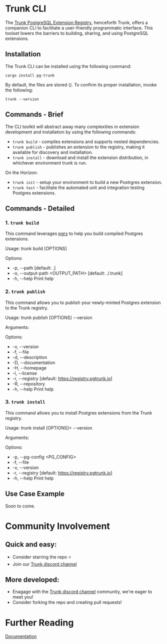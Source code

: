 # Trunk CLI

The [Trunk PostgreSQL Extension Registry](https://pgtrunk.io), henceforth Trunk, offers a companion CLI to facilitate a user-friendly programmatic interface. This toolset lowers the barriers to building, sharing, and using PostgreSQL extensions.

## Installation

The Trunk CLI can be installed using the following command:

`cargo install pg-trunk`

By default, the files are stored (). To confirm its proper installation, invoke the following:

`trunk --version`

## Commands - Brief

The CLI toolkit will abstract away many complexities in extension development and installation by using the following commands:
- `trunk build` - compiles extensions and supports nested dependencies.
- `trunk publish` - publishes an extension to the registry, making it available for discovery and installation.
- `trunk install` - download and install the extension distribution, in whichever environment trunk is run.

On the Horizon:
- `trunk init` - setup your environment to build a new Postrgres extension.
- `trunk test` - facilitate the automated unit and integration testing Postgres extensions.

## Commands - Detailed
### 1. `trunk build`

This command leverages [pgrx](https://github.com/tcdi/pgrx) to help you build compiled Postgres extensions. 

Usage: trunk build [OPTIONS]

Options:
- -p, --path <PATH>                [default: .]
- -o, --output-path <OUTPUT_PATH>  [default: ./.trunk]
- -h, --help                       Print help

### 2. `trunk publish`

This command allows you to publish your newly-minted Postgres extension to the Trunk registry.

Usage: trunk publish [OPTIONS] --version <VERSION> <NAME>

Arguments:
  <NAME>

Options:
-  -v, --version <VERSION>
-  -f, --file <FILE>
-  -d, --description <DESCRIPTION>
-  -D, --documentation <DOCUMENTATION>
-  -H, --homepage <HOMEPAGE>
-  -l, --license <LICENSE>
-  -r, --registry <REGISTRY>            [default: https://registry.pgtrunk.io]
-  -R, --repository <REPOSITORY>
-  -h, --help                           Print help


### 3. `trunk install`

This command allows you to install Postgres extensions from the Trunk registry.

Usage: trunk install [OPTIONS]< --version <VERSION> <NAME>

Arguments:
  <NAME>

Options:
-  -p, --pg-config <PG_CONFIG>
-  -f, --file <FILE>
-  -v, --version <VERSION>
-  -r, --registry <REGISTRY>    [default: https://registry.pgtrunk.io]
-  -h, --help                   Print help

## Use Case Example
Soon to come.


# Community Involvement

## Quick and easy:
- Consider starring the repo :star:
- Join our [Trunk discord channel](https://discord.com/channels/1060568981725003789/1089363774357647370)

## More developed:
- Enagage with the [Trunk discord channel](https://discord.com/channels/1060568981725003789/1089363774357647370) community, we're eager to meet you!
- Consider forking the repo and creating pull requests!

# Further Reading

[Documentation](https://coredb-io.github.io/coredb/)
